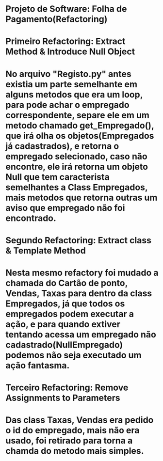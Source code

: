 # Projeto de Software: Folha de Pagamento(Refactoring)

<h1>Primeiro Refactoring: Extract Method & Introduce Null Object<h1>

  No arquivo "Registo.py" antes existia um parte semelhante em alguns metodos que era um loop, para pode achar o empregado correspondente, separe ele em um metodo chamado get_Empregado(),  que irá olha os objetos(Empregados já cadastrados), e retorna o empregado selecionado, caso não encontre, ele irá retorna um objeto Null que tem caracterista semelhantes a Class Empregados, mais metodos que retorna outras um aviso que empregado não foi encontrado.
  
<h1>Segundo Refactoring: Extract class & Template Method<h1>

  Nesta mesmo refactory foi mudado a chamada do Cartão de ponto, Vendas, Taxas para dentro da class Empregados, já que todos os empregados podem executar a ação, e para quando extiver tentando acessa um empregado não cadastrado(NullEmpregado) podemos não seja executado um ação fantasma.

<h1>Terceiro Refactoring: Remove Assignments to Parameters<h1>

  Das class Taxas, Vendas era pedido o id do empregado, mais não era usado, foi retirado para torna a chamda do metodo mais simples.
